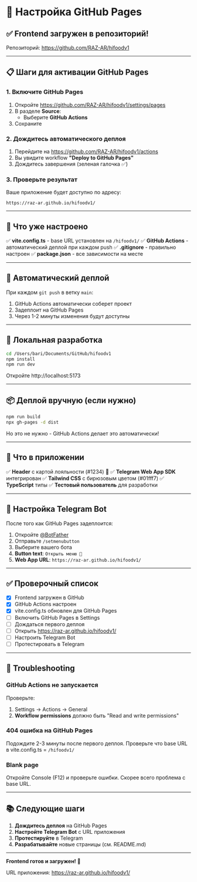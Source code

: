 # 🚀 Настройка GitHub Pages

## ✅ Frontend загружен в репозиторий!

Репозиторий: https://github.com/RAZ-AR/hifoodv1

---

## 📋 Шаги для активации GitHub Pages

### 1. Включите GitHub Pages

1. Откройте https://github.com/RAZ-AR/hifoodv1/settings/pages
2. В разделе **Source**:
   - Выберите **GitHub Actions**
3. Сохраните

### 2. Дождитесь автоматического деплоя

1. Перейдите на https://github.com/RAZ-AR/hifoodv1/actions
2. Вы увидите workflow **"Deploy to GitHub Pages"**
3. Дождитесь завершения (зеленая галочка ✅)

### 3. Проверьте результат

Ваше приложение будет доступно по адресу:

```
https://raz-ar.github.io/hifoodv1/
```

---

## 🎯 Что уже настроено

✅ **vite.config.ts** - base URL установлен на `/hifoodv1/`
✅ **GitHub Actions** - автоматический деплой при каждом push
✅ **.gitignore** - правильно настроен
✅ **package.json** - все зависимости на месте

---

## 🔄 Автоматический деплой

При каждом `git push` в ветку `main`:

1. GitHub Actions автоматически соберет проект
2. Задеплоит на GitHub Pages
3. Через 1-2 минуты изменения будут доступны

---

## 🧪 Локальная разработка

```bash
cd /Users/bari/Documents/GitHub/hifoodv1
npm install
npm run dev
```

Откройте http://localhost:5173

---

## 📦 Деплой вручную (если нужно)

```bash
npm run build
npx gh-pages -d dist
```

Но это не нужно - GitHub Actions делает это автоматически!

---

## 🎨 Что в приложении

✅ **Header** с картой лояльности (#1234) 🎴
✅ **Telegram Web App SDK** интегрирован
✅ **Tailwind CSS** с бирюзовым цветом (#01fff7)
✅ **TypeScript** типы
✅ **Тестовый пользователь** для разработки

---

## 🤖 Настройка Telegram Bot

После того как GitHub Pages задеплоится:

1. Откройте [@BotFather](https://t.me/BotFather)
2. Отправьте `/setmenubutton`
3. Выберите вашего бота
4. **Button text**: `Открыть меню 🍕`
5. **Web App URL**: `https://raz-ar.github.io/hifoodv1/`

---

## ✅ Проверочный список

- [x] Frontend загружен в GitHub
- [x] GitHub Actions настроен
- [x] vite.config.ts обновлен для GitHub Pages
- [ ] Включить GitHub Pages в Settings
- [ ] Дождаться первого деплоя
- [ ] Открыть https://raz-ar.github.io/hifoodv1/
- [ ] Настроить Telegram Bot
- [ ] Протестировать в Telegram

---

## 🔧 Troubleshooting

### GitHub Actions не запускается

Проверьте:
1. Settings → Actions → General
2. **Workflow permissions** должно быть "Read and write permissions"

### 404 ошибка на GitHub Pages

Подождите 2-3 минуты после первого деплоя.
Проверьте что base URL в vite.config.ts = `/hifoodv1/`

### Blank page

Откройте Console (F12) и проверьте ошибки.
Скорее всего проблема с base URL.

---

## 📚 Следующие шаги

1. **Дождитесь деплоя** на GitHub Pages
2. **Настройте Telegram Bot** с URL приложения
3. **Протестируйте** в Telegram
4. **Разрабатывайте** новые страницы (см. README.md)

---

**Frontend готов и загружен! 🎉**

URL приложения: https://raz-ar.github.io/hifoodv1/

